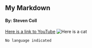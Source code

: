 ## My Markdown

#### By: Steven Coll

[Here is a link to YouTube](<https://www.youtube.com/>)
![Here is a cat](https://www.gannett-cdn.com/presto/2019/01/02/PVCS/dac60909-bedf-4a59-a2ac-7a944071dadb-photo_004.jpg?width=534&height=712&fit=bounds&auto=webp)

```
No language indicated
```
